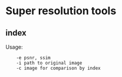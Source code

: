 # Super resolution tools

## index

Usage:

        -e psnr, ssim
        -i path to original image
        -c image for comparison by index
